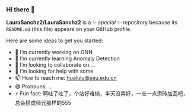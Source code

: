 ### Hi there 👋


**LauraSanchz2/LauraSanchz2** is a ✨ _special_ ✨ repository because its `README.md` (this file) appears on your GitHub profile.

Here are some ideas to get you started:

- 🔭 I’m currently working on GNN
- 🌱 I’m currently learning Anomaly Detection
- 👯 I’m looking to collaborate on ...
- 🤔 I’m looking for help with some 
- 📫 How to reach me: hualulu@seu.edu.cn
- 😄 Pronouns: ...
- ⚡ Fun fact: 啊吐了吐了，个站好难搞，半天没弄好，一点一点添砖加瓦吧，总会搭成师兄那样的555
